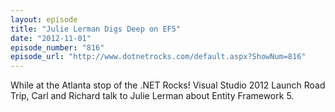 ```yaml
---
layout: episode
title: "Julie Lerman Digs Deep on EF5"
date: "2012-11-01"
episode_number: "816"
episode_url: "http://www.dotnetrocks.com/default.aspx?ShowNum=816"
---
```


While at the Atlanta stop of the .NET Rocks! Visual Studio 2012 Launch Road Trip, Carl and Richard talk to Julie Lerman about Entity Framework 5.
